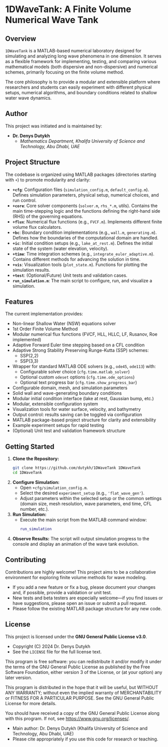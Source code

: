 # 1DWaveTank: A Finite Volume Numerical Wave Tank

## Overview

`1DWaveTank` is a MATLAB-based numerical laboratory designed for simulating and analyzing long wave phenomena in one dimension. It serves as a flexible framework for implementing, testing, and comparing various mathematical models (both dispersive and non-dispersive) and numerical schemes, primarily focusing on the finite volume method.

The core philosophy is to provide a modular and extensible platform where researchers and students can easily experiment with different physical setups, numerical algorithms, and boundary conditions related to shallow water wave dynamics.

## Author

This project was initiated and is maintained by:

*   **Dr. Denys Dutykh**
    *   *Mathematics Department, Khalifa University of Science and Technology, Abu Dhabi, UAE*

## Project Structure

The codebase is organized using MATLAB packages (directories starting with `+`) to promote modularity and clarity:

*   **`+cfg`**: Configuration files (`simulation_config.m`, `default_config.m`). Defines simulation parameters, physical setup, numerical choices, and run control.
*   **`+core`**: Core solver components (`solver.m`, `rhs_*.m`, utils). Contains the main time-stepping logic and the functions defining the right-hand side (RHS) of the governing equations.
*   **`+flux`**: Numerical flux functions (e.g., `FVCF.m`). Implements different finite volume flux calculators.
*   **`+bc`**: Boundary condition implementations (e.g., `wall.m`, `generating.m`). Defines how the boundaries of the computational domain are handled.
*   **`+ic`**: Initial condition setups (e.g., `lake_at_rest.m`). Defines the initial state of the system (water elevation, velocity).
*   **`+time`**: Time integration schemes (e.g., `integrate_euler_adaptive.m`). Contains different methods for advancing the solution in time.
*   **`+vis`**: Visualization tools (`plot_state.m`). Functions for plotting the simulation results.
*   **`+test`**: (Optional/Future) Unit tests and validation cases.
*   **`run_simulation.m`**: The main script to configure, run, and visualize a simulation.

## Features

The current implementation provides:

- Non-linear Shallow Water (NSW) equations solver
- 1st Order Finite Volume Method
- Modular numerical flux functions (FVCF, HLL, HLLC, LF, Rusanov, Roe implemented)
- Adaptive Forward Euler time stepping based on a CFL condition
- Adaptive Strong Stability Preserving Runge-Kutta (SSP) schemes:
  - SSP(2,2)
  - SSP(3,3)
- Wrapper for standard MATLAB ODE solvers (e.g., `ode45`, `ode113`) with:
  - Configurable solver choice (`cfg.time.matlab_solver`)
  - Optional custom `odeset` options (`cfg.time.ode_options`)
  - Optional text progress bar (`cfg.time.show_progress_bar`)
- Configurable domain, mesh, and simulation parameters
- Solid wall and wave-generating boundary conditions
- Modular initial condition interface (lake at rest, Gaussian bump, etc.)
- Modular, extensible configuration system
- Visualization tools for water surface, velocity, and bathymetry
- Output control: results saving can be toggled via configuration
- MATLAB package-based project structure for clarity and extensibility
- Example experiment setups for rapid testing
- (Optional) Unit test and validation framework structure

## Getting Started

1.  **Clone the Repository:**
    ```bash
    git clone https://github.com/dutykh/1DWaveTank 1DWaveTank
    cd 1DWaveTank
    ```
2.  **Configure Simulation:**
    *   Open `+cfg/simulation_config.m`.
    *   Select the desired `experiment_setup` (e.g., `'flat_wave_gen'`).
    *   Adjust parameters within the selected setup or the common settings (domain size, mesh resolution, wave parameters, end time, CFL number, etc.).
3.  **Run Simulation:**
    *   Execute the main script from the MATLAB command window:
        ```matlab
        run_simulation
        ```
4.  **Observe Results:** The script will output simulation progress to the console and display an animation of the wave tank evolution.

## Contributing

Contributions are highly welcome! This project aims to be a collaborative environment for exploring finite volume methods for wave modeling.

- If you add a new feature or fix a bug, please document your changes and, if possible, provide a validation or unit test.
- New tests and beta testers are especially welcome—if you find issues or have suggestions, please open an issue or submit a pull request.
- Please follow the existing MATLAB package structure for any new code.

## License

This project is licensed under the **GNU General Public License v3.0**.

- Copyright (C) 2024 Dr. Denys Dutykh
- See the `LICENSE` file for the full license text.

This program is free software: you can redistribute it and/or modify
it under the terms of the GNU General Public License as published by
the Free Software Foundation, either version 3 of the License, or
(at your option) any later version.

This program is distributed in the hope that it will be useful,
but WITHOUT ANY WARRANTY; without even the implied warranty of
MERCHANTABILITY or FITNESS FOR A PARTICULAR PURPOSE.  See the
GNU General Public License for more details.

You should have received a copy of the GNU General Public License
along with this program. If not, see <https://www.gnu.org/licenses/>.

- Main author: Dr. Denys Dutykh (Khalifa University of Science and Technology, Abu Dhabi, UAE)
- Please cite appropriately if you use this code for research or teaching.
